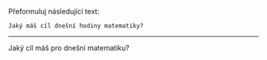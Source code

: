 Přeformuluj následující text:

```
Jaký máš cíl dnešní hodiny matematiky?
```

---

<!-- chatcmpl-75ib8GOZPyldYHEFxLnYITfYbzSiq -->

Jaký cíl máš pro dnešní matematiku?
